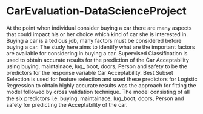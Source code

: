 # CarEvaluation-DataScienceProject

At the point when individual consider buying a car there are many aspects that could impact his or her choice which kind of car she is interested in. Buying a car is a tedious job, many factors must be considered before buying a car. The study here aims to identify what are the important factors are available for considering in buying a car. Supervised Classification is used to obtain accurate results for the prediction of the Car Acceptability using buying, maintainace, lug_ boot, doors, Person and safety to be the predictors for the response variable Car Acceptability. Best Subset Selection is used for feature selection and used these predictors for Logistic Regression to obtain highly accurate results was the approach for fitting the model followed by cross validation technique. The model consisting of all the six predictors i.e. buying, maintainace, lug_boot, doors, Person and safety for predicting the Acceptability of the car.
